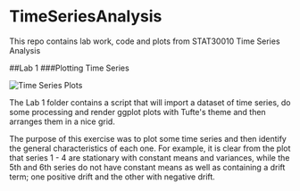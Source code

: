 # TimeSeriesAnalysis
This repo contains lab work, code and plots from STAT30010 Time Series Analysis

##Lab 1
###Plotting Time Series

![Time Series Plots](https://github.com/dandermotj/TimeSeriesAnalysis/blob/master/Labs/Lab%201/TimeSeriesPlots.png)

The Lab 1 folder contains a script that will import a dataset of time series, do some processing and render ggplot plots with Tufte's theme and then arranges them in a nice grid.

The purpose of this exercise was to plot some time series and then identify the general characteristics of each one. For example, it is clear from the plot that series 1 - 4 are stationary with constant means and variances, while the 5th and 6th series do not have constant means as well as containing a drift term; one positive drift and the other with negative drift.
